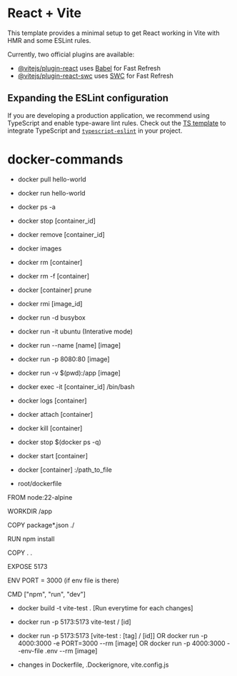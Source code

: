 # React + Vite

This template provides a minimal setup to get React working in Vite with HMR and some ESLint rules.

Currently, two official plugins are available:

- [@vitejs/plugin-react](https://github.com/vitejs/vite-plugin-react/blob/main/packages/plugin-react/README.md) uses [Babel](https://babeljs.io/) for Fast Refresh
- [@vitejs/plugin-react-swc](https://github.com/vitejs/vite-plugin-react-swc) uses [SWC](https://swc.rs/) for Fast Refresh

## Expanding the ESLint configuration

If you are developing a production application, we recommend using TypeScript and enable type-aware lint rules. Check out the [TS template](https://github.com/vitejs/vite/tree/main/packages/create-vite/template-react-ts) to integrate TypeScript and [`typescript-eslint`](https://typescript-eslint.io) in your project.









# docker-commands

- docker pull hello-world
- docker run hello-world
- docker ps -a
- docker stop [container_id]
- docker remove [container_id]
- docker images
- docker rm [container]
- docker rm -f [container]
- docker [container] prune
- docker rmi [image_id]
- docker run -d busybox
- docker run -it ubuntu        (Interative mode)
- docker run --name [name] [image]
- docker run -p 8080:80 [image]
- docker run -v $(pwd):/app [image]
- docker exec -it [container_id] /bin/bash
- docker logs [container]
- docker attach [container]
- docker kill [container]
- docker stop $(docker ps -q)
- docker start [container]
- docker [container]  :/path_to_file





- root/dockerfile


FROM node:22-alpine

WORKDIR /app

COPY package*.json ./

RUN npm install

COPY . .

EXPOSE 5173  

ENV PORT = 3000  (if env file is there)

CMD ["npm", "run", "dev"]



- docker build -t vite-test .     [Run everytime for each changes]
- docker run -p 5173:5173 vite-test / [id]
- docker run -p 5173:5173 [vite-test : [tag] / [id]]    OR   docker run -p 4000:3000 -e PORT=3000 --rm [image]    OR     docker run -p 4000:3000 --env-file .env --rm [image]



- changes in Dockerfile, .Dockerignore, vite.config.js
